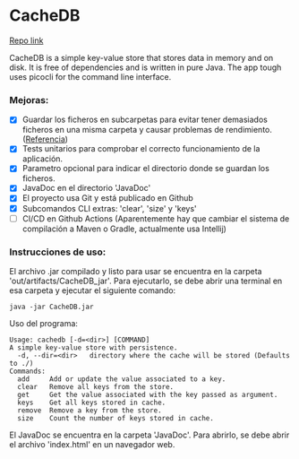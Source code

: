 # CacheDB

[Repo link](https://github.com/MakerLab-Dev/CacheDB)

CacheDB is a simple key-value store that stores data in memory and on disk. It is free of dependencies and is written in pure Java.
The app tough uses picocli for the command line interface.

### Mejoras:
- [X] Guardar los ficheros en subcarpetas para evitar tener demasiados ficheros en una misma carpeta y causar problemas de rendimiento. ([Referencia](https://softwareengineering.stackexchange.com/questions/301400/why-is-the-git-git-objects-folder-subdivided-in-many-sha-prefix-folders))
- [X] Tests unitarios para comprobar el correcto funcionamiento de la aplicación.
- [X] Parametro opcional para indicar el directorio donde se guardan los ficheros.
- [X] JavaDoc en el directorio 'JavaDoc'
- [X] El proyecto usa Git y está publicado en Github
- [X] Subcomandos CLI extras: 'clear', 'size' y 'keys'
- [ ] CI/CD en Github Actions (Aparentemente hay que cambiar el sistema de compilación a Maven o Gradle, actualmente usa Intellij)

### Instrucciones de uso:
El archivo .jar compilado y listo para usar se encuentra en la carpeta 'out/artifacts/CacheDB_jar'. Para ejecutarlo, se debe abrir una terminal en esa carpeta y ejecutar el siguiente comando:
```
java -jar CacheDB.jar
```
Uso del programa:
```
Usage: cachedb [-d=<dir>] [COMMAND]
A simple key-value store with persistence.
  -d, --dir=<dir>   directory where the cache will be stored (Defaults to ./)
Commands:
  add     Add or update the value associated to a key.
  clear   Remove all keys from the store.
  get     Get the value associated with the key passed as argument.
  keys    Get all keys stored in cache.
  remove  Remove a key from the store.
  size    Count the number of keys stored in cache.
```

El JavaDoc se encuentra en la carpeta 'JavaDoc'. Para abrirlo, se debe abrir el archivo 'index.html' en un navegador web.
